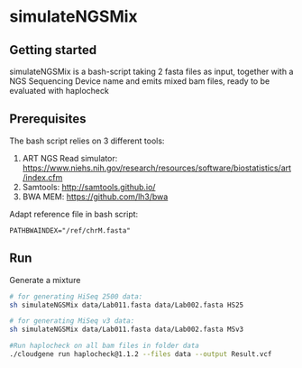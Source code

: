 # simulateNGSMix

## Getting started
simulateNGSMix is a bash-script taking 2 fasta files as input, together with a NGS Sequencing Device name and emits mixed bam files, ready to be evaluated with haplocheck

## Prerequisites 

The bash script relies on 3 different tools:
1. ART NGS Read simulator: https://www.niehs.nih.gov/research/resources/software/biostatistics/art/index.cfm
2. Samtools: http://samtools.github.io/
3. BWA MEM: https://github.com/lh3/bwa

Adapt reference file in bash script:

    PATHBWAINDEX="/ref/chrM.fasta"

## Run 
Generate a mixture 
```sh
# for generating HiSeq 2500 data:
sh simulateNGSMix data/Lab011.fasta data/Lab002.fasta HS25

# for generating MiSeq v3 data:
sh simulateNGSMix data/Lab011.fasta data/Lab002.fasta MSv3

#Run haplocheck on all bam files in folder data
./cloudgene run haplocheck@1.1.2 --files data --output Result.vcf  
    
```
